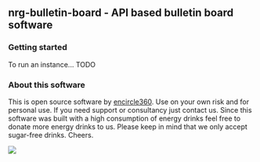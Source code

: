 ## nrg-bulletin-board - API based bulletin board software

### Getting started
To run an instance... TODO

### About this software
This is open source software by [encircle360](https://encircle360.com).
Use on your own risk and for personal use. If you need support or consultancy just contact us.
Since this software was built with a high consumption of energy drinks feel free to donate more energy drinks to us.
Please keep in mind that we only accept sugar-free drinks.
Cheers. 

![](nrg-consumption-encircle360.jpg)
